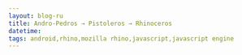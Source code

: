 ```yaml
---
layout: blog-ru
title: Andro-Pedros → Pistoleros → Rhinoceros
datetime:
tags: android,rhino,mozilla rhino,javascript,javascript engine
---
```


